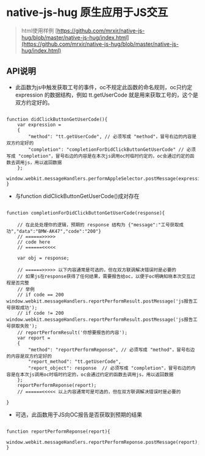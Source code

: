 # native-js-hug 原生应用于JS交互

> html使用样例
[https://github.com/mrxir/native-js-hug/blob/master/native-js-hug/index.html](https://github.com/mrxir/native-js-hug/blob/master/native-js-hug/index.html)

## API说明

* 此函数为js中触发获取工号的事件，oc不规定此函数的命名规则，oc只约定 expression 的数据结构，例如 tt.getUserCode 就是用来获取工号的，这个是双方约定好的。

```

function didClickButtonGetUserCode(){
    var expression =
    {
        "method": "tt.getUserCode", // 必须写成 "method"，冒号右边的内容是双方约定好的
        "completion": "completionForDidClickButtonGetUserCode" // 必须写成 "completion"，冒号右边的内容是在本次js调用oc时临时约定的，oc会通过约定的函数去调用js，用以返回数据
    };
    window.webkit.messageHandlers.performAppleSelector.postMessage(expression);
}

```
        
* 与function didClickButtonGetUserCode()成对存在

```

function completionForDidClickButtonGetUserCode(response){
    
    // 在此处处理你的逻辑，预期的 response 结构为 {"message":"工号获取成功","data":"BMW-AK47","code":"200"}
    // ======>>>>>
    // code here
    // ======<<<<<
    
    var obj = response;
    
    // ======>>>>> 以下内容通常是可选的，但在双方联调解决错误时是必要的
    // 如果js在response获得了任何结果，需要报告给oc，以便于oc明确知晓本次交互过程是否完整
    // 举例
    // if code == 200 window.webkit.messageHandlers.reportPerformResult.postMessage('js报告工号获取成功');
    // if code != 200 window.webkit.messageHandlers.reportPerformResult.postMessage('js报告工号获取失败');
    // reportPerformResult('你想要报告的内容');
    var report =
    {
        "method": "reportPerformReponse", // 必须写成 "method"，冒号右边的内容是双方约定好的
        "report_method": "tt.getUserCode",
        "report_object": response  // 必须写成 "completion"，冒号右边的内容是在本次js调用oc时临时约定的，oc会通过约定的函数去调用js，用以返回数据
    };
    reportPerformReponse(report);
    // ======<<<<< 以上内容通常可是可选的，但在双方联调解决错误时是必要的
    
}

```

* 可选，此函数用于JS向OC报告是否获取到预期的结果

```

function reportPerformReponse(report){
    window.webkit.messageHandlers.reportPerformReponse.postMessage(report);
}

```

